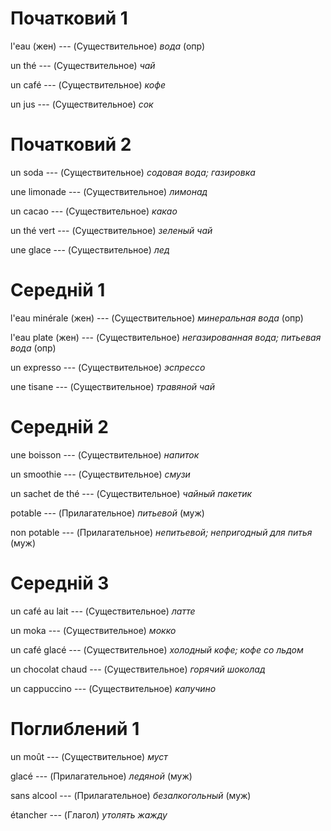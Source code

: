 # Початковий 1

l'eau (жен) --- (Существительное)
*вода* (опр)



un thé --- (Существительное)
*чай*



un café --- (Существительное)
*кофе*



un jus --- (Существительное)
*сок*



# Початковий 2

un soda --- (Существительное)
*содовая вода; газировка*



une limonade --- (Существительное)
*лимонад*



un cacao --- (Существительное)
*какао*



un thé vert --- (Существительное)
*зеленый чай*



une glace --- (Существительное)
*лед*


# Середній 1

l'eau minérale (жен) --- (Существительное)
*минеральная вода* (опр)



l'eau plate (жен) --- (Существительное)
*негазированная вода; питьевая вода* (опр)



un expresso --- (Существительное)
*эспрессо*



une tisane --- (Существительное)
*травяной чай*



# Середній 2

une boisson --- (Существительное)
*напиток*



un smoothie --- (Существительное)
*смузи*



un sachet de thé --- (Существительное)
*чайный пакетик*



potable --- (Прилагательное)
*питьевой* (муж)



non potable --- (Прилагательное)
*непитьевой; непригодный для питья* (муж)



# Середній 3

un café au lait --- (Существительное)
*латте*



un moka --- (Существительное)
*мокко*



un café glacé --- (Существительное)
*холодный кофе; кофе со льдом*



un chocolat chaud --- (Существительное)
*горячий шоколад*



un cappuccino --- (Существительное)
*капучино*



# Поглиблений 1

un moût --- (Существительное)
*муст*



glacé --- (Прилагательное)
*ледяной* (муж)



sans alcool --- (Прилагательное)
*безалкогольный* (муж)



étancher --- (Глагол)
*утолять жажду*